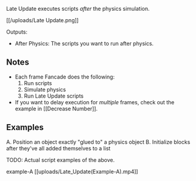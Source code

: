 Late Update executes scripts _after_ the physics simulation.

[[/uploads/Late Update.png]]

Outputs:
- After Physics: The scripts you want to run after physics.

## Notes 

- Each frame Fancade does the following:
    1. Run scripts
    2. Simulate physics
    3. Run Late Update scripts
- If you want to delay execution for _multiple_ frames, check out the example in [[Decrease Number]].

## Examples

A. Position an object exactly "glued to" a physics object
B. Initialize blocks after they've all added themselves to a list

TODO: Actual script examples of the above.

example-A
[[uploads/Late_Update(Example-A).mp4]]